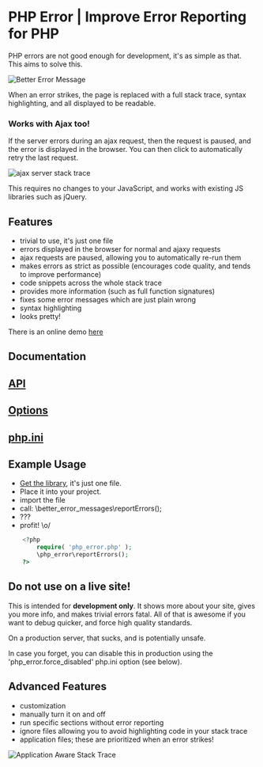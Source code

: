 PHP Error | Improve Error Reporting for PHP
===========================================

PHP errors are not good enough for development, it's as simple as that. This aims to solve this.

![Better Error Message](http://i.imgur.com/1G77I.png)

When an error strikes, the page is replaced with a full stack trace, syntax highlighting, and all displayed to be readable.

### Works with Ajax too!

If the server errors during an ajax request, then the request is paused, and the error is displayed in the browser. You can then click to automatically retry the last request.

![ajax server stack trace](http://i.imgur.com/WRgug.png)

This requires no changes to your JavaScript, and works with existing JS libraries such as jQuery.

Features
--------
 * trivial to use, it's just one file
 * errors displayed in the browser for normal and ajaxy requests
 * ajax requests are paused, allowing you to automatically re-run them
 * makes errors as strict as possible (encourages code quality, and tends to improve performance)
 * code snippets across the whole stack trace
 * provides more information (such as full function signatures)
 * fixes some error messages which are just plain wrong
 * syntax highlighting
 * looks pretty!

There is an online demo [here](http://phperror.net)

Documentation
-------------

## [API](https://github.com/JosephLenton/PHP-Error/wiki/API)

## [Options](https://github.com/JosephLenton/PHP-Error/wiki/Options)

## [php.ini](https://github.com/JosephLenton/PHP-Error/wiki/php.ini)

Example Usage
-------------

 * [Get the library](http://phperror.net/download/php_error.php), it's just one file.
 * Place it into your project.
 * import the file
 * call: \better_error_messages\reportErrors();
 * ???
 * profit! \o/

```php
    <?php
        require( 'php_error.php' );
        \php_error\reportErrors();
    ?>
```

Do not use on a live site!
--------------------------

This is intended for __development only__. It shows more about your site, gives you more info, and makes trivial errors fatal.
All of that is awesome if you want to debug quicker, and force high quality standards.

On a production server, that sucks, and is potentially unsafe.

In case you forget, you can disable this in production using the 'php_error.force_disabled' php.ini option (see below).

Advanced Features
-----------------

 * customization
 * manually turn it on and off
 * run specific sections without error reporting
 * ignore files allowing you to avoid highlighting code in your stack trace
 * application files; these are prioritized when an error strikes!
 
![Application Aware Stack Trace](http://i.imgur.com/qdwnb.png)


